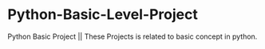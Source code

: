 # Python-Basic-Level-Project
Python Basic Project || These Projects is related to basic concept in python.
